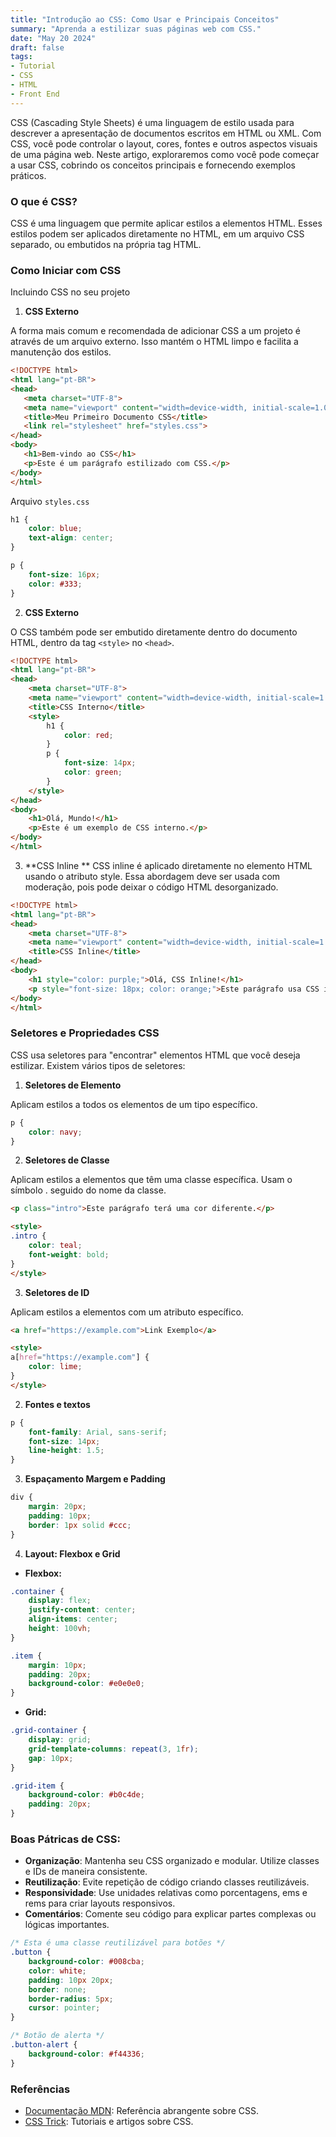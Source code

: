 ```yaml
---
title: "Introdução ao CSS: Como Usar e Principais Conceitos"
summary: "Aprenda a estilizar suas páginas web com CSS."
date: "May 20 2024"
draft: false
tags:
- Tutorial
- CSS
- HTML
- Front End
---
```

CSS (Cascading Style Sheets) é uma linguagem de estilo usada para descrever a apresentação de documentos escritos em HTML ou XML. Com CSS, você pode controlar o layout, cores, fontes e outros aspectos visuais de uma página web. Neste artigo, exploraremos como você pode começar a usar CSS, cobrindo os conceitos principais e fornecendo exemplos práticos.

### O que é CSS?
CSS é uma linguagem que permite aplicar estilos a elementos HTML. Esses estilos podem ser aplicados diretamente no HTML, em um arquivo CSS separado, ou embutidos na própria tag HTML.

### Como Iniciar com CSS

Incluindo CSS no seu projeto

1. **CSS Externo**

A forma mais comum e recomendada de adicionar CSS a um projeto é através de um arquivo externo. Isso mantém o HTML limpo e facilita a manutenção dos estilos.
 ```html
 <!DOCTYPE html>
<html lang="pt-BR">
<head>
    <meta charset="UTF-8">
    <meta name="viewport" content="width=device-width, initial-scale=1.0">
    <title>Meu Primeiro Documento CSS</title>
    <link rel="stylesheet" href="styles.css">
</head>
<body>
    <h1>Bem-vindo ao CSS</h1>
    <p>Este é um parágrafo estilizado com CSS.</p>
</body>
</html>
```

Arquivo `styles.css`

```css
h1 {
    color: blue;
    text-align: center;
}

p {
    font-size: 16px;
    color: #333;
}
```

2. **CSS Externo**

O CSS também pode ser embutido diretamente dentro do documento HTML, dentro da tag `<style>` no `<head>`.

```html
<!DOCTYPE html>
<html lang="pt-BR">
<head>
    <meta charset="UTF-8">
    <meta name="viewport" content="width=device-width, initial-scale=1.0">
    <title>CSS Interno</title>
    <style>
        h1 {
            color: red;
        }
        p {
            font-size: 14px;
            color: green;
        }
    </style>
</head>
<body>
    <h1>Olá, Mundo!</h1>
    <p>Este é um exemplo de CSS interno.</p>
</body>
</html>
```

3. **CSS Inline
**
CSS inline é aplicado diretamente no elemento HTML usando o atributo style. Essa abordagem deve ser usada com moderação, pois pode deixar o código HTML desorganizado.

```html
<!DOCTYPE html>
<html lang="pt-BR">
<head>
    <meta charset="UTF-8">
    <meta name="viewport" content="width=device-width, initial-scale=1.0">
    <title>CSS Inline</title>
</head>
<body>
    <h1 style="color: purple;">Olá, CSS Inline!</h1>
    <p style="font-size: 18px; color: orange;">Este parágrafo usa CSS inline.</p>
</body>
</html>
```

### Seletores e Propriedades CSS

CSS usa seletores para "encontrar" elementos HTML que você deseja estilizar. Existem vários tipos de seletores:

1. **Seletores de Elemento**

Aplicam estilos a todos os elementos de um tipo específico.

```css
p {
    color: navy;
}
```

2. **Seletores de Classe**

Aplicam estilos a elementos que têm uma classe específica. Usam o símbolo . seguido do nome da classe.

```html
<p class="intro">Este parágrafo terá uma cor diferente.</p>

<style>
.intro {
    color: teal;
    font-weight: bold;
}
</style>
```

3. **Seletores de ID**

Aplicam estilos a elementos com um atributo específico.

```html
<a href="https://example.com">Link Exemplo</a>

<style>
a[href="https://example.com"] {
    color: lime;
}
</style>
```

2. **Fontes e textos**
```css
p {
    font-family: Arial, sans-serif;
    font-size: 14px;
    line-height: 1.5;
}
```

3. **Espaçamento Margem e Padding**
```css
div {
    margin: 20px;
    padding: 10px;
    border: 1px solid #ccc;
}
```

4. **Layout: Flexbox e Grid**

- **Flexbox:**

```css
.container {
    display: flex;
    justify-content: center;
    align-items: center;
    height: 100vh;
}

.item {
    margin: 10px;
    padding: 20px;
    background-color: #e0e0e0;
}
```

- **Grid:**

```css
.grid-container {
    display: grid;
    grid-template-columns: repeat(3, 1fr);
    gap: 10px;
}

.grid-item {
    background-color: #b0c4de;
    padding: 20px;
}
```
### Boas Pátricas de CSS:
- **Organização**: Mantenha seu CSS organizado e modular. Utilize classes e IDs de maneira consistente.
- **Reutilização**: Evite repetição de código criando classes reutilizáveis.
- **Responsividade**: Use unidades relativas como porcentagens, ems e rems para criar layouts responsivos.
- **Comentários**: Comente seu código para explicar partes complexas ou lógicas importantes.
```css
/* Esta é uma classe reutilizável para botões */
.button {
    background-color: #008cba;
    color: white;
    padding: 10px 20px;
    border: none;
    border-radius: 5px;
    cursor: pointer;
}

/* Botão de alerta */
.button-alert {
    background-color: #f44336;
}
```
### Referências
- [Documentação MDN](https://developer.mozilla.org/pt-BR/docs/Web/CSS): Referência abrangente sobre CSS.
- [CSS Trick](https://css-tricks.com/): Tutoriais e artigos sobre CSS.
